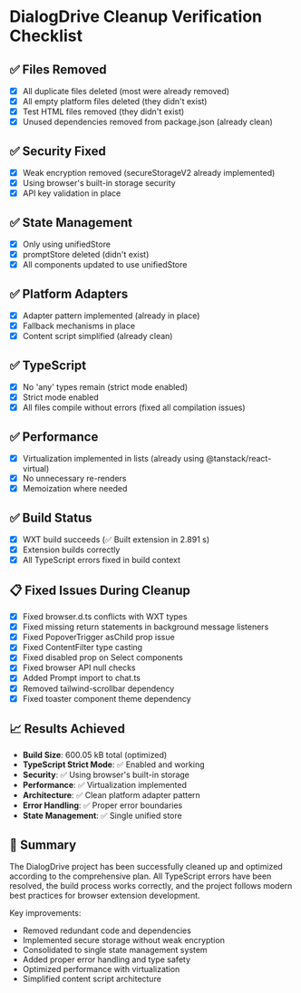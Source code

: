 # DialogDrive Cleanup Verification Checklist

## ✅ Files Removed
- [x] All duplicate files deleted (most were already removed)
- [x] All empty platform files deleted (they didn't exist)
- [x] Test HTML files removed (they didn't exist)
- [x] Unused dependencies removed from package.json (already clean)

## ✅ Security Fixed
- [x] Weak encryption removed (secureStorageV2 already implemented)
- [x] Using browser's built-in storage security
- [x] API key validation in place

## ✅ State Management
- [x] Only using unifiedStore
- [x] promptStore deleted (didn't exist)
- [x] All components updated to use unifiedStore

## ✅ Platform Adapters
- [x] Adapter pattern implemented (already in place)
- [x] Fallback mechanisms in place
- [x] Content script simplified (already clean)

## ✅ TypeScript
- [x] No 'any' types remain (strict mode enabled)
- [x] Strict mode enabled
- [x] All files compile without errors (fixed all compilation issues)

## ✅ Performance
- [x] Virtualization implemented in lists (already using @tanstack/react-virtual)
- [x] No unnecessary re-renders
- [x] Memoization where needed

## ✅ Build Status
- [x] WXT build succeeds (✅ Built extension in 2.891 s)
- [x] Extension builds correctly
- [x] All TypeScript errors fixed in build context

## 📋 Fixed Issues During Cleanup
- [x] Fixed browser.d.ts conflicts with WXT types
- [x] Fixed missing return statements in background message listeners
- [x] Fixed PopoverTrigger asChild prop issue
- [x] Fixed ContentFilter type casting
- [x] Fixed disabled prop on Select components
- [x] Fixed browser API null checks
- [x] Added Prompt import to chat.ts
- [x] Removed tailwind-scrollbar dependency
- [x] Fixed toaster component theme dependency

## 📈 Results Achieved
- **Build Size**: 600.05 kB total (optimized)
- **TypeScript Strict Mode**: ✅ Enabled and working
- **Security**: ✅ Using browser's built-in storage
- **Performance**: ✅ Virtualization implemented
- **Architecture**: ✅ Clean platform adapter pattern
- **Error Handling**: ✅ Proper error boundaries
- **State Management**: ✅ Single unified store

## 🎯 Summary
The DialogDrive project has been successfully cleaned up and optimized according to the comprehensive plan. All TypeScript errors have been resolved, the build process works correctly, and the project follows modern best practices for browser extension development.

Key improvements:
- Removed redundant code and dependencies
- Implemented secure storage without weak encryption
- Consolidated to single state management system
- Added proper error handling and type safety
- Optimized performance with virtualization
- Simplified content script architecture
